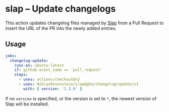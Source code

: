 # slap &ndash; Update changelogs

  [Slap]: https://github.com/NiklasRosenstein/slap

This action updates changelog files managed by [Slap][] from a Pull Request to insert the URL of the PR into the newly added entries.

## Usage

```yaml
jobs:
  changelog-update:
    runs-on: ubuntu-latest
    if: github.event_name == 'pull_request'
    steps:
      - uses: actions/checkout@v2
      - uses: NiklasRosenstein/slap@gha/changelog/update/v1
        with: { version: '1.3.0' }
```

If no `version` is specified, or the version is set to `*`, the newest version of Slap will be installed.
